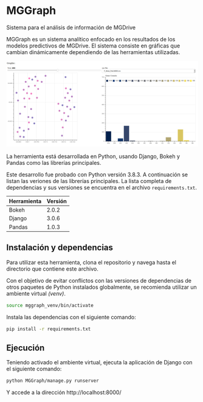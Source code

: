 # MGGraph
 Sistema para el análisis de información de MGDrive


MGGraph es un sistema analítico enfocado en los resultados de los modelos predictivos de MGDrive. El sistema consiste en gráficas que cambian dinámicamente dependiendo de las herramientas utilizadas.


![Index](rsc/Index.png)


La herramienta está desarrollada en Python, usando Django, Bokeh y Pandas como las librerías principales.

Este desarrollo fue probado con Python versión 3.8.3. A continuación se listan las veriones de las librerías principales. La lista completa de dependencias y sus versiones se encuentra en el archivo `requirements.txt`.

| Herramienta | Versión |
| ----------- | ------- |
| Bokeh       | 2.0.2   |
| Django      | 3.0.6   |
| Pandas      | 1.0.3   |

## Instalación y dependencias
Para utilizar esta herramienta, clona el repositorio y navega hasta el directorio que contiene este archivo.

Con el objetivo de evitar conflictos con las versiones de dependencias de otros paquetes de Python instalados globalmente, se recomienda utilizar un ambiente virtual _(venv)_.

```bash
source mggraph_venv/bin/activate
```

Instala las dependencias con el siguiente comando:

```bash
pip install -r requirements.txt
```

## Ejecución

Teniendo activado el ambiente virtual, ejecuta la aplicación de Django con el siguiente comando:

```bash
python MGGraph/manage.py runserver
```

Y accede a la dirección http://localhost:8000/
